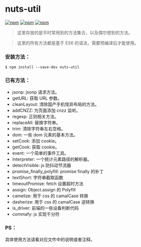 # nuts-util
[![npm](https://img.shields.io/npm/v/nuts-util.svg?maxAge=2592000&style=flat-square)](https://www.npmjs.com/package/nuts-util)
[![npm](https://img.shields.io/npm/l/nuts-util.svg?maxAge=2592000&style=flat-square)](https://www.npmjs.com/package/nuts-util)
[![npm](https://img.shields.io/npm/dt/nuts-util.svg?style=flat-square)](https://www.npmjs.com/package/nuts-util)
> 这里存放的是平时常用到的方法集合，以及偶尔想到的方法。

> 这里的所有方法都是基于 ES6 的语法，需要预编译后才能使用。

### 安装方法：
```
$ npm install --save-dev nuts-util
```

### 已有方法：
* jsonp: jsonp 请求方法。
* getURL: 获取 URL 参数。
* cleanLayout: 清除国产手机怪异布局的方法。
* addCNZZ: 为页面添加 cnzz 监听。
* regexp: 正则相关方法。
* replaceAll: 替换字符串。
* trim: 清除字符串左右空格。
* dom: 一些 dom 元素的基本方法。
* setCook: 添加 cookie。
* getCook: 获取 cookie。
* event:  一个简单的事件工具。
* Interpreter:  一个统计元素路径的解析器。
* detectVisible: js 防抖动节流器
* promise_finally_polyfill: promise finally 的补丁
* textShort: 字符串截取函数
* timeoutPromise: fetch 设置超时方法
* assign: Object.assign 的 Polyfill
* camelize: 用于 css 的 camalCase 转换
* dasherize: 用于 css 的 camalCase 逆转换
* is_driver: 前端的一些设备判断代码
* commafy: js 实现千分符

### PS：
具体使用方法请看对应文件中的说明或者注释。
